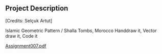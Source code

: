 ## Project Description
[Credits: Selçuk Artut]

Islamic Geometric Pattern / Shalla Tombs, Morocco
Handdraw it, Vector draw it, Code it

[Assignment007.pdf](https://github.com/brnyildiran/VA345_Creative_Coding/files/10499696/Assignment007.pdf)
